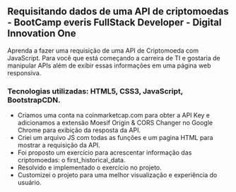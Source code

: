 ## Requisitando dados de uma API de criptomoedas - BootCamp everis FullStack Developer -  Digital Innovation One

Aprenda a fazer uma requisição de uma API de Criptomoeda com JavaScript. Para você que está começando a carreira de TI e gostaria de manipular APIs além de exibir essas informações em uma página web responsiva. 

### Tecnologias utilizadas: HTML5, CSS3, JavaScript, BootstrapCDN.

- Criamos uma conta na coinmarketcap.com para obter a API Key e adicionamos a extensão Moesif Origin & CORS Changer no Google Chrome para exibição da resposta da API. 
- Criei um arquivo JS com todas as funções e um pagina HTML para mostrar a requisição da API.
- Foi proposto um exercício para acrescentar informação das criptomoedas: o first_historical_data. 
- Resolvido e implementado o exercício no projeto.
- Customizei o projeto para uma melhor visualização e experiência do usuário.
 
